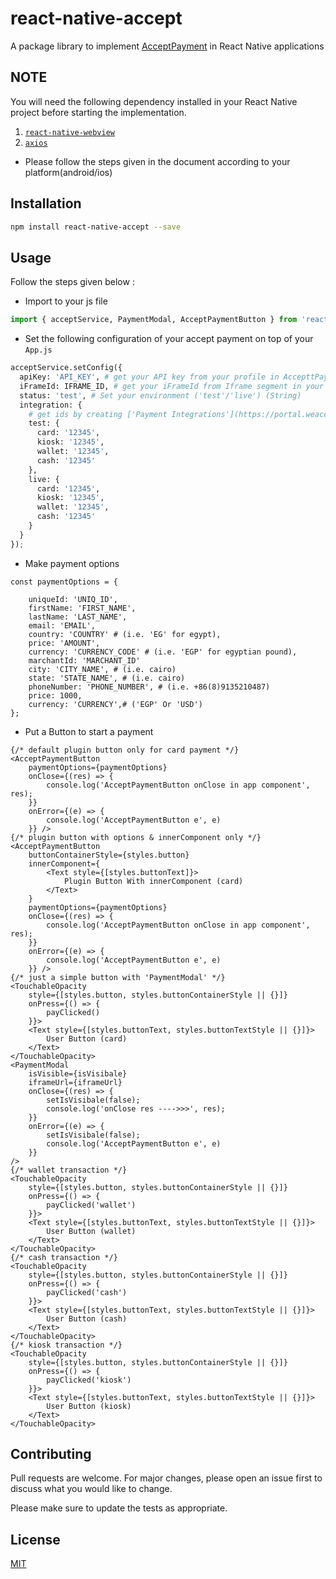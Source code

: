 # react-native-accept

A package library to implement [AcceptPayment](https://accept.paymobsolutions.com/docs/) in React Native applications 


## NOTE 
You will need the following dependency installed in your React Native project before starting the implementation.

1. [`react-native-webview`](https://github.com/react-native-community/react-native-webview/blob/HEAD/docs/Getting-Started.md) 
2. [`axios`](https://www.npmjs.com/package/axios)

- Please follow the steps given in the document according to your platform(android/ios)

## Installation

```bash 
npm install react-native-accept --save
```

## Usage

Follow the steps given below :

- Import to your js file

```python
import { acceptService, PaymentModal, AcceptPaymentButton } from 'react-native-accept';
```
- Set the following configuration of your accept payment on top of your `App.js`


```python
acceptService.setConfig({
  apiKey: 'API_KEY', # get your API key from your profile in AccepttPayment account (String) 
  iFrameId: IFRAME_ID, # get your iFrameId from Iframe segment in your AccepttPayment account (Number) 
  status: 'test', # Set your environment ('test'/'live') (String)
  integration: {
    # get ids by creating ['Payment Integrations'](https://portal.weaccept.co/portal/integrations)
    test: {
      card: '12345',
      kiosk: '12345',
      wallet: '12345',
      cash: '12345'
    },
    live: {
      card: '12345',
      kiosk: '12345',
      wallet: '12345',
      cash: '12345'
    }
  }
});
```
- Make payment options
```
const paymentOptions = {

    uniqueId: 'UNIQ_ID', 
    firstName: 'FIRST_NAME',
    lastName: 'LAST_NAME',
    email: 'EMAIL',
    country: 'COUNTRY' # (i.e. 'EG' for egypt),
    price: 'AMOUNT',
    currency: 'CURRENCY_CODE' # (i.e. 'EGP' for egyptian pound),
    marchantId: 'MARCHANT_ID'
    city: 'CITY_NAME', # (i.e. cairo)
    state: 'STATE_NAME', # (i.e. cairo)
    phoneNumber: 'PHONE_NUMBER', # (i.e. +86(8)9135210487)
    price: 1000,
    currency: 'CURRENCY',# ('EGP' Or 'USD')
};

```

- Put a Button to start a payment
```
{/* default plugin button only for card payment */}
<AcceptPaymentButton
    paymentOptions={paymentOptions}
    onClose={(res) => {
        console.log('AcceptPaymentButton onClose in app component', res);
    }}
    onError={(e) => {
        console.log('AcceptPaymentButton e', e)
    }} />
{/* plugin button with options & innerComponent only */}
<AcceptPaymentButton
    buttonContainerStyle={styles.button}
    innerComponent={
        <Text style={[styles.buttonText]}>
            Plugin Button With innerComponent (card)
        </Text>
    }
    paymentOptions={paymentOptions}
    onClose={(res) => {
        console.log('AcceptPaymentButton onClose in app component', res);
    }}
    onError={(e) => {
        console.log('AcceptPaymentButton e', e)
    }} />
{/* just a simple button with 'PaymentModal' */}
<TouchableOpacity
    style={[styles.button, styles.buttonContainerStyle || {}]}
    onPress={() => {
        payClicked()
    }}>
    <Text style={[styles.buttonText, styles.buttonTextStyle || {}]}>
        User Button (card)
    </Text>
</TouchableOpacity>
<PaymentModal
    isVisible={isVisibale}
    iframeUrl={iframeUrl}
    onClose={(res) => {
        setIsVisibale(false);
        console.log('onClose res ---->>>', res);
    }}
    onError={(e) => {
        setIsVisibale(false);
        console.log('AcceptPaymentButton e', e)
    }}
/>
{/* wallet transaction */}
<TouchableOpacity
    style={[styles.button, styles.buttonContainerStyle || {}]}
    onPress={() => {
        payClicked('wallet')
    }}>
    <Text style={[styles.buttonText, styles.buttonTextStyle || {}]}>
        User Button (wallet)
    </Text>
</TouchableOpacity>
{/* cash transaction */}
<TouchableOpacity
    style={[styles.button, styles.buttonContainerStyle || {}]}
    onPress={() => {
        payClicked('cash')
    }}>
    <Text style={[styles.buttonText, styles.buttonTextStyle || {}]}>
        User Button (cash)
    </Text>
</TouchableOpacity>
{/* kiosk transaction */}
<TouchableOpacity
    style={[styles.button, styles.buttonContainerStyle || {}]}
    onPress={() => {
        payClicked('kiosk')
    }}>
    <Text style={[styles.buttonText, styles.buttonTextStyle || {}]}>
        User Button (kiosk)
    </Text>
</TouchableOpacity>
```

## Contributing
Pull requests are welcome. For major changes, please open an issue first to discuss what you would like to change.

Please make sure to update the tests as appropriate.

## License
[MIT](https://choosealicense.com/licenses/mit/)
